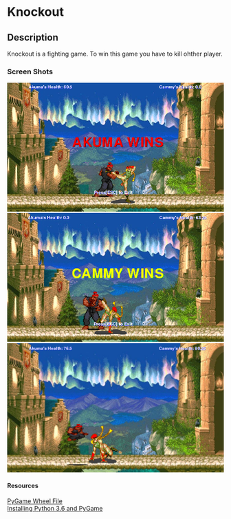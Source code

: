 <h1>Knockout</h1>
<h2>Description</h2>
<p>     Knockout is a fighting game. To win this game you have to kill ohther player.</p>
<h3>Screen Shots</h3>
<img src="https://github.com/sbazif6878/Knockout/blob/master/objectives/akuma%20wins%20screen.png">
<img src="https://github.com/sbazif6878/Knockout/blob/master/objectives/cammy%20wins%20screen.PNG">
<img src="https://github.com/sbazif6878/Knockout/blob/master/objectives/fight%20screen%203.PNG">
<h4>Resources</h4>
<a href= "http://www.lfd.uci.edu/~gohlke/pythonlibs/#pygame">PyGame Wheel File</a><br>
<a href= "https://youtu.be/_GikMdhAhv0">Installing Python 3.6 and PyGame</a>
